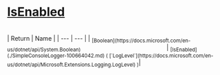 # [IsEnabled](./SimpleConsoleLogger-100664042.md)


<br>
| Return | Name | 
| --- | --- | 
| <sub>[Boolean](https://docs.microsoft.com/en-us/dotnet/api/System.Boolean)</sub><img width=200/>| <sub>[IsEnabled](./SimpleConsoleLogger-100664042.md) ( [`LogLevel`](https://docs.microsoft.com/en-us/dotnet/api/Microsoft.Extensions.Logging.LogLevel) )</sub>| <br>


